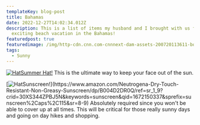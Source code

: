 ```yaml
---
templateKey: blog-post
title: Bahamas
date: 2022-12-27T14:02:34.012Z
description: This is a list of items my husband and I brought with us for this
  exciting beach vacation in the Bahamas!
featuredpost: true
featuredimage: /img/http-cdn.cnn.com-cnnnext-dam-assets-200720113611-boardwalk-bahamas-0424-restricted.jpg
tags:
  - Sunny
---
```

[![Hat](https://m.media-amazon.com/images/I/51sMscKSy4L.SL250.jpg "https://www.amazon.com/Lanzom-Women-Straw-Panama-Fedora/dp/B06XYZ46Q3/ref=sr_1_6?crid=2TLEBTFKHQQ5Y&keywords=summer%2Bhat&qid=1672149605&sprefix=summer%2Bhat%2Caps%2C101&sr=8-6&th=1&psc=1")Summer Hat!](https://www.amazon.com/Lanzom-Women-Straw-Panama-Fedora/dp/B06XYZ46Q3/ref=sr_1_6?crid=2TLEBTFKHQQ5Y&keywords=summer%2Bhat&qid=1672149605&sprefix=summer%2Bhat%2Caps%2C101&sr=8-6&th=1&psc=1) This is the ultimate way to keep your face out of the sun.

[![Hat](https://m.media-amazon.com/images/I/41QwzCWNnFL.SL250.jpg "https://www.amazon.com/Neutrogena-Dry-Touch-Resistant-Non-Greasy-Sunscreen/dp/B004D2DR0Q/ref=sr_1_9?crid=30XS344ZPBJ5N&keywords=sunscreen&qid=1672150337&sprefix=sunscreen%2Caps%2C115&sr=8-9")Sunscreen!](https://www.amazon.com/Neutrogena-Dry-Touch-Resistant-Non-Greasy-Sunscreen/dp/B004D2DR0Q/ref=sr_1_9?crid=30XS344ZPBJ5N&keywords=sunscreen&qid=1672150337&sprefix=sunscreen%2Caps%2C115&sr=8-9) Absolutely required since you won't be able to cover up at all times.  This will be critical for those really sunny days and going on day hikes and shopping.

![]()